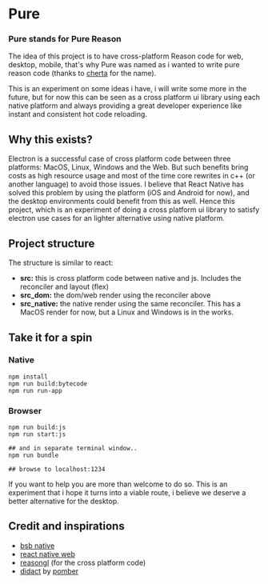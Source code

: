 # Pure

### Pure stands for Pure Reason

The idea of this project is to have cross-platform Reason code for web, desktop, mobile, that's why Pure was named as i wanted to write pure reason code (thanks to [cherta](https://twitter.com/iamcherta) for the name).

This is an experiment on some ideas i have, i will write some more in the future, but for now this can be seen as a cross platform ui library using each native platform and always providing a great developer experience like instant and consistent hot code reloading.

## Why this exists?

Electron is a successful case of cross platform code between three platforms: MacOS, Linux, Windows and the Web. But such benefits bring costs as high resource usage and most of the time core rewrites in c++ (or another language) to avoid those issues. I believe that React Native has solved this problem by using the platform (iOS and Android for now), and the desktop environments could benefit from this as well. Hence this project, which is an experiment of doing a cross platform ui library to satisfy electron use cases for an lighter alternative using native platform.

## Project structure

The structure is similar to react:

* **src:** this is cross platform code between native and js. Includes the reconciler and layout (flex)
* **src_dom:** the dom/web render using the reconciler above
* **src_native:** the native render using the same reconciler. This has a MacOS render for now, but a Linux and Windows is in the works.

## Take it for a spin

### Native

```
npm install
npm run build:bytecode
npm run run-app
```

### Browser

```npm install
npm run build:js
npm run start:js

## and in separate terminal window..
npm run bundle

## browse to localhost:1234
```

If you want to help you are more than welcome to do so. This is an experiment that i hope it turns into a viable route, i believe we deserve a better alternative for the desktop.

## Credit and inspirations

* [bsb native](https://github.com/bsansouci/bsb-native)
* [react native web](https://github.com/necolas/react-native-web)
* [reasongl](https://github.com/bsansouci/reasongl) (for the cross platform code)
* [didact](https://github.com/hexacta/didact) by [pomber](https://twitter.com/pomber)

